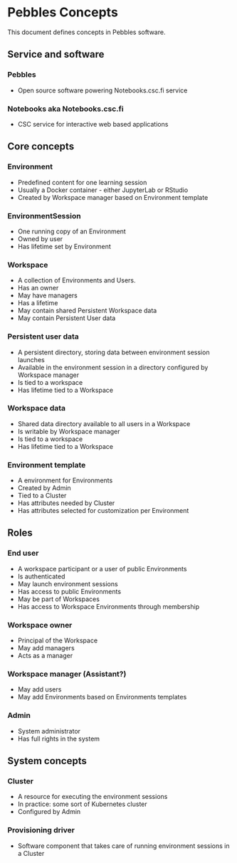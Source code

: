 # Pebbles Concepts

This document defines concepts in Pebbles software.

## Service and software

### Pebbles

- Open source software powering Notebooks.csc.fi service

### Notebooks aka Notebooks.csc.fi

- CSC service for interactive web based applications

## Core concepts

### Environment

- Predefined content for one learning session
- Usually a Docker container - either JupyterLab or RStudio
- Created by Workspace manager based on Environment template

### EnvironmentSession

- One running copy of an Environment
- Owned by user
- Has lifetime set by Environment

### Workspace

- A collection of Environments and Users.
- Has an owner
- May have managers
- Has a lifetime
- May contain shared Persistent Workspace data
- May contain Persistent User data

### Persistent user data

- A persistent directory, storing data between environment session launches
- Available in the environment session in a directory configured by Workspace manager
- Is tied to a workspace
- Has lifetime tied to a Workspace

### Workspace data

- Shared data directory available to all users in a Workspace
- Is writable by Workspace manager
- Is tied to a workspace
- Has lifetime tied to a Workspace

### Environment template

- A environment for Environments
- Created by Admin
- Tied to a Cluster
- Has attributes needed by Cluster
- Has attributes selected for customization per Environment

## Roles

### End user

- A workspace participant or a user of public Environments
- Is authenticated
- May launch environment sessions
- Has access to public Environments
- May be part of Workspaces
- Has access to Workspace Environments through membership

### Workspace owner

- Principal of the Workspace
- May add managers
- Acts as a manager

### Workspace manager (Assistant?)

- May add users
- May add Environments based on Environments templates

### Admin

- System administrator
- Has full rights in the system

## System concepts

### Cluster

- A resource for executing the environment sessions
- In practice: some sort of Kubernetes cluster
- Configured by Admin

### Provisioning driver

- Software component that takes care of running environment sessions in a Cluster
